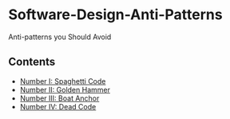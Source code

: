 # Software-Design-Anti-Patterns
Anti-patterns you Should Avoid

## Contents

- [Number I: Spaghetti Code](docs/Spaghetti-Code.md)
- [Number II: Golden Hammer](docs/Golden-Hammer.md)
- [Number III: Boat Anchor](docs/Golden-Hammer.md)
- [Number IV: Dead Code](docs/Dead-Code.md)
